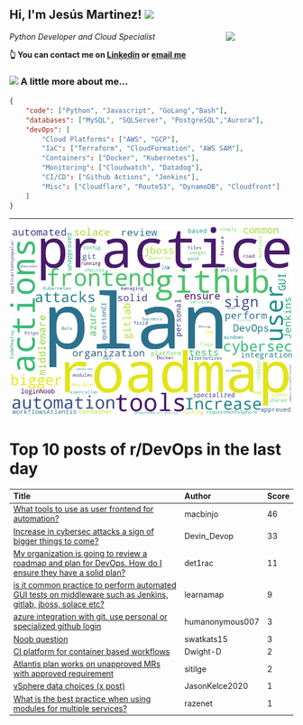 <!--
**jmartinezl/jmartinezl** is a ✨ _special_ ✨ repository because its `README.md` (this file) appears on your GitHub profile.

Here are some ideas to get you started:

- 🔭 I’m currently working on ...
- 🌱 I’m currently learning ...
- 👯 I’m looking to collaborate on ...
- 🤔 I’m looking for help with ...
- 💬 Ask me about ...
- 📫 How to reach me: ...
- 😄 Pronouns: ...
- ⚡ Fun fact: ...
-->

<h2>Hi, I'm Jesús Martinez! <img src="https://media.giphy.com/media/WUlplcMpOCEmTGBtBW/giphy.gif" width="30"> </h2>
<img align='right' src="https://media.giphy.com/media/NytMLKyiaIh6VH9SPm/giphy.gif" width="120">
<p><em>Python Developer and Cloud Specialist
</em></p>

**👆 You can contact me on [Linkedin](https://www.linkedin.com/in/jes%C3%BAs-martinez-2b7b10104/) or [email me](mailto:jesus.mtz.lorenzo@gmail.com)**

### <img src="https://media.giphy.com/media/VgCDAzcKvsR6OM0uWg/giphy.gif" width="50"> A little more about me...  

```json
{
    "code": ["Python", "Javascript", "GoLang","Bash"],
    "databases": ["MySQL", "SQLServer", "PostgreSQL","Aurora"],
    "devOps": [
        "Cloud Platforms": ["AWS", "GCP"],
        "IaC": ["Terraform", "CloudFormation", "AWS SAM"],
        "Containers": ["Docker", "Kubernetes"],
        "Monitoring": ["Cloudwatch", "Datadog"],
        "CI/CD": ["Github Actions", "Jenkins"],
        "Misc": ["Cloudflare", "Route53", "DynamoDB", "Cloudfront"]
    ]
}
```
---

![Wordcloud](./cloud.png)

# Top 10 posts of r/DevOps in the last day

| Title | Author | Score |
|:---|:---|:---|
| [What tools to use as user frontend for automation?](https://www.reddit.com/r/devops/comments/tz94hv/what_tools_to_use_as_user_frontend_for_automation/) | macbinjo | 46 |
| [Increase in cybersec attacks a sign of bigger things to come?](https://www.reddit.com/r/devops/comments/tz4k41/increase_in_cybersec_attacks_a_sign_of_bigger/) | Devin_Devop | 33 |
| [My organization is going to review a roadmap and plan for DevOps. How do I ensure they have a solid plan?](https://www.reddit.com/r/devops/comments/tzaj2f/my_organization_is_going_to_review_a_roadmap_and/) | det1rac | 11 |
| [is it common practice to perform automated GUI tests on middleware such as Jenkins, gitlab, jboss, solace etc?](https://www.reddit.com/r/devops/comments/tzj14n/is_it_common_practice_to_perform_automated_gui/) | learnamap | 9 |
| [azure integration with git. use personal or specialized github login](https://www.reddit.com/r/devops/comments/tz4jsd/azure_integration_with_git_use_personal_or/) | humanonymous007 | 3 |
| [Noob question](https://www.reddit.com/r/devops/comments/tzfs5a/noob_question/) | swatkats15 | 3 |
| [CI platform for container based workflows](https://www.reddit.com/r/devops/comments/tz7dd1/ci_platform_for_container_based_workflows/) | Dwight-D | 2 |
| [Atlantis plan works on unapproved MRs with approved requirement](https://www.reddit.com/r/devops/comments/tz2pru/atlantis_plan_works_on_unapproved_mrs_with/) | sitilge | 2 |
| [vSphere data choices (x post)](https://www.reddit.com/r/devops/comments/tzgmzw/vsphere_data_choices_x_post/) | JasonKelce2020 | 1 |
| [What is the best practice when using modules for multiple services?](https://www.reddit.com/r/devops/comments/tz87gc/what_is_the_best_practice_when_using_modules_for/) | razenet | 1 |
